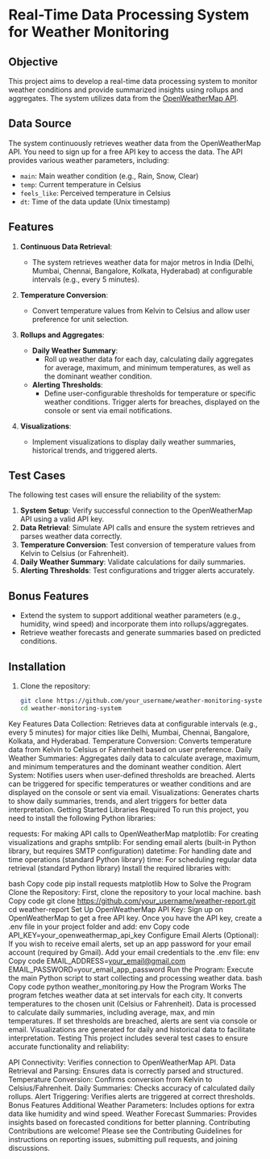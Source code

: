# Real-Time Data Processing System for Weather Monitoring

## Objective
This project aims to develop a real-time data processing system to monitor weather conditions and provide summarized insights using rollups and aggregates. The system utilizes data from the [OpenWeatherMap API](https://openweathermap.org/).

## Data Source
The system continuously retrieves weather data from the OpenWeatherMap API. You need to sign up for a free API key to access the data. The API provides various weather parameters, including:

- `main`: Main weather condition (e.g., Rain, Snow, Clear)
- `temp`: Current temperature in Celsius
- `feels_like`: Perceived temperature in Celsius
- `dt`: Time of the data update (Unix timestamp)

## Features
1. **Continuous Data Retrieval**:
   - The system retrieves weather data for major metros in India (Delhi, Mumbai, Chennai, Bangalore, Kolkata, Hyderabad) at configurable intervals (e.g., every 5 minutes).

2. **Temperature Conversion**:
   - Convert temperature values from Kelvin to Celsius and allow user preference for unit selection.

3. **Rollups and Aggregates**:
   - **Daily Weather Summary**: 
     - Roll up weather data for each day, calculating daily aggregates for average, maximum, and minimum temperatures, as well as the dominant weather condition.
   - **Alerting Thresholds**:
     - Define user-configurable thresholds for temperature or specific weather conditions. Trigger alerts for breaches, displayed on the console or sent via email notifications.

4. **Visualizations**:
   - Implement visualizations to display daily weather summaries, historical trends, and triggered alerts.

## Test Cases
The following test cases will ensure the reliability of the system:

1. **System Setup**: Verify successful connection to the OpenWeatherMap API using a valid API key.
2. **Data Retrieval**: Simulate API calls and ensure the system retrieves and parses weather data correctly.
3. **Temperature Conversion**: Test conversion of temperature values from Kelvin to Celsius (or Fahrenheit).
4. **Daily Weather Summary**: Validate calculations for daily summaries.
5. **Alerting Thresholds**: Test configurations and trigger alerts accurately.

## Bonus Features
- Extend the system to support additional weather parameters (e.g., humidity, wind speed) and incorporate them into rollups/aggregates.
- Retrieve weather forecasts and generate summaries based on predicted conditions.

## Installation
1. Clone the repository:
   ```bash
   git clone https://github.com/your_username/weather-monitoring-system.git
   cd weather-monitoring-system
Key Features
Data Collection: Retrieves data at configurable intervals (e.g., every 5 minutes) for major cities like Delhi, Mumbai, Chennai, Bangalore, Kolkata, and Hyderabad.
Temperature Conversion: Converts temperature data from Kelvin to Celsius or Fahrenheit based on user preference.
Daily Weather Summaries: Aggregates daily data to calculate average, maximum, and minimum temperatures and the dominant weather condition.
Alert System: Notifies users when user-defined thresholds are breached. Alerts can be triggered for specific temperatures or weather conditions and are displayed on the console or sent via email.
Visualizations: Generates charts to show daily summaries, trends, and alert triggers for better data interpretation.
Getting Started
Libraries Required
To run this project, you need to install the following Python libraries:

requests: For making API calls to OpenWeatherMap
matplotlib: For creating visualizations and graphs
smtplib: For sending email alerts (built-in Python library, but requires SMTP configuration)
datetime: For handling date and time operations (standard Python library)
time: For scheduling regular data retrieval (standard Python library)
Install the required libraries with:

bash
Copy code
pip install requests matplotlib
How to Solve the Program
Clone the Repository: First, clone the repository to your local machine.
bash
Copy code
git clone https://github.com/your_username/weather-report.git
cd weather-report
Set Up OpenWeatherMap API Key: Sign up on OpenWeatherMap to get a free API key. Once you have the API key, create a .env file in your project folder and add:
env
Copy code
API_KEY=your_openweathermap_api_key
Configure Email Alerts (Optional): If you wish to receive email alerts, set up an app password for your email account (required by Gmail). Add your email credentials to the .env file:
env
Copy code
EMAIL_ADDRESS=your_email@gmail.com
EMAIL_PASSWORD=your_email_app_password
Run the Program: Execute the main Python script to start collecting and processing weather data.
bash
Copy code
python weather_monitoring.py
How the Program Works
The program fetches weather data at set intervals for each city.
It converts temperatures to the chosen unit (Celsius or Fahrenheit).
Data is processed to calculate daily summaries, including average, max, and min temperatures.
If set thresholds are breached, alerts are sent via console or email.
Visualizations are generated for daily and historical data to facilitate interpretation.
Testing
This project includes several test cases to ensure accurate functionality and reliability:

API Connectivity: Verifies connection to OpenWeatherMap API.
Data Retrieval and Parsing: Ensures data is correctly parsed and structured.
Temperature Conversion: Confirms conversion from Kelvin to Celsius/Fahrenheit.
Daily Summaries: Checks accuracy of calculated daily rollups.
Alert Triggering: Verifies alerts are triggered at correct thresholds.
Bonus Features
Additional Weather Parameters: Includes options for extra data like humidity and wind speed.
Weather Forecast Summaries: Provides insights based on forecasted conditions for better planning.
Contributing
Contributions are welcome! Please see the Contributing Guidelines for instructions on reporting issues, submitting pull requests, and joining discussions.
